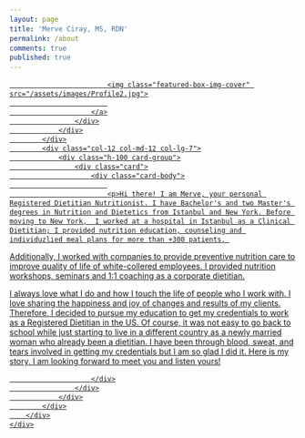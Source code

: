 ```yaml
---
layout: page
title: 'Merve Ciray, MS, RDN'
permalink: /about
comments: true
published: true
---
```


<!--<div class="row justify-content-between">
<div class="col-md-12 pr-5">

<p> Merve is a Registered Dietitian Nutritionist with one Bachelor's and two Master's degrees in Nutrition and Dietetics. She has been working for 8 years as a nutrition professional in hospitals and corporate setttings. She is currently working as a full-time college professor and program director in New York City. She is still enjoying providing one-on-one nutrition counseling in her private practice DNY. She is working with people who wants to achieve specific nutrition goals such as weight management, healthy living with chronic conditions (prediabetes, PCOS, diabetes,CVD, renal disease, GI problems) , exercise nutrition, pre/postnatal nutrition and more by providing individualized nutrition counseling. Her services include virtual nutrition counseling sessions along with custom meal plans. 
</p>


<p class="mb-5"><img class="shadow-lg" src="{{site.baseurl}}/assets/images/Profile2.jpg" alt="jekyll template mediumish" /></p>

<p>
I always love what I do and how I touch the life of people who I work with. I love sharing the happiness and joy of changes and results of my clients. Therefore, I decided to pursue my education to get my credentials to work as a Registered Dietitian in the US. Of course, it was not easy to go back to school while just starting to live in a different country as a newly married woman who already been a dietitian. I have been through blood, sweat, and tears involved in getting my credentials but I am so glad I did it. Here is my story, I am looking forward to meet you and listen yours!
</p>

</div>


</div> --> 

<section class="featured-posts">
<div class="col-12 mb-30px">
    <div class="listfeaturedtag h-100">
        <div class="row h-100">
            <div class="col-12 col-md-12 col-lg-5 pr-lg-0">
                <div class="h-100">
                    <div class="wrapthumbnail">
                        <a href="/mediumish-theme-jekyll/quick-start-guide/">
                            
                            <img class="featured-box-img-cover" src="/assets/images/Profile2.jpg">
                            
                        </a>
                    </div>
                </div>
            </div>
            <div class="col-12 col-md-12 col-lg-7">
                <div class="h-100 card-group">
                    <div class="card">
                        <div class="card-body">
                            
                            <p>Hi there! I am Merve, your personal Registered Dietitian Nutritionist. I have Bachelor's and two Master's degrees in Nutrition and Dietetics from Istanbul and New York. Before moving to New York,  I worked at a hospital in Istanbul as a Clinical Dietitian; I provided nutrition education, counseling and individuzlied meal plans for more than +300 patients. 
Additionally, I worked with companies to provide preventive nutrition care to improve quality of life of white-collered employees. I provided nutrition workshops, seminars and 1:1 coaching as a corporate dietitian.
</p>
<p>
I always love what I do and how I touch the life of people who I work with. I love sharing the happiness and joy of changes and results of my clients. Therefore, I decided to pursue my education to get my credentials to work as a Registered Dietitian in the US. Of course, it was not easy to go back to school while just starting to live in a different country as a newly married woman who already been a dietitian. I have been through blood, sweat, and tears involved in getting my credentials but I am so glad I did it. Here is my story, I am looking forward to meet you and listen yours!
</p>

                        </div>
                    </div>
                </div>
            </div>
        </div>
    </div>
</div>
<!-- end post 
    </div> -->
</section>
